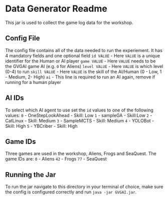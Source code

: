 # Data Generator Readme
This jar is used to collect the game log data for the workshop. 

## Config File
The config file contains all of the data needed to run the experiement. It has 4 mandatory fields and one optional field
`id VALUE` - Here `VALUE` is a unique identifier for the Human or AI player
`game VALUE` - Here `VALUE` needs to be the GVGAI game AI (e.g. `0` for Aliens)
`level VALUE` - Here `VALUE` is which level (0-4) to run
`skill VALUE` - Here `VALUE` is the skill of the AI/Human (0 - Low, 1 - Medium, 2- High)
`ai` - This line is required to run an AI again, remove if running for a human player

## AI IDs
To select which AI agent to use set the `id` values to one of the following values:
`0` - OneStepLookAhead - Skill: Low
`1` - sampleGA - Skill:Low
`2` - CatLinux - Skill: Medium
`3` - SampleMCTS - Skill: Medium
`4` - YOLOBot - Skill: High
`5` - YBCriber - Skill: High

## Game IDs
Three games are used in the workshop, Aliens, Frogs and SeaQuest. The game IDs are:
`0` - Aliens
`42` - Frogs
`77` - SeaQuest

## Running the Jar
To run the jar navigate to this directory in your terminal of choice, make sure the config is configured correctly and run `java -jar GVGAI.jar`.